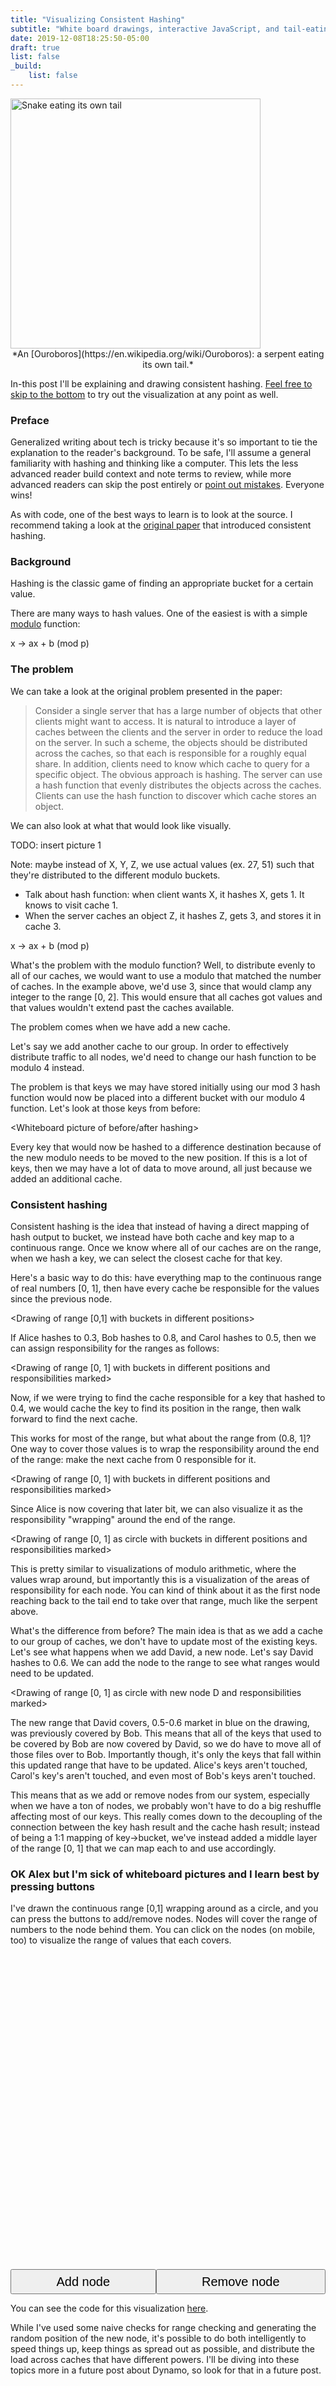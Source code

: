 ```yaml
---
title: "Visualizing Consistent Hashing"
subtitle: "White board drawings, interactive JavaScript, and tail-eating serpents"
date: 2019-12-08T18:25:50-05:00
draft: true
list: false
_build:
    list: false
---
```



<img src="Serpiente_alquimica.jpg" alt="Snake eating its own tail" width="400"/>
<center>
*An [Ouroboros](https://en.wikipedia.org/wiki/Ouroboros): a serpent eating its own tail.*
</center>

In-this post I'll be explaining and drawing consistent hashing. [Feel free to skip to the bottom](#ok-alex-but-i-m-sick-of-whiteboard-pictures-and-i-learn-best-by-pressing-buttons) to try out the visualization at any point as well.

### Preface

Generalized writing about tech is tricky because it's so important to tie the explanation to the reader's background. To be safe, I'll assume a general familiarity with hashing and thinking like a computer. This lets the less advanced reader build context and note terms to review, while more advanced readers can skip the post entirely or [point out mistakes](https://en.wikipedia.org/wiki/Ward_Cunningham#Cunningham's_Law). Everyone wins!

As with code, one of the best ways to learn is to look at the source. I recommend taking a look at the [original  paper](https://www.akamai.com/us/en/multimedia/documents/technical-publication/consistent-hashing-and-random-trees-distributed-caching-protocols-for-relieving-hot-spots-on-the-world-wide-web-technical-publication.pdf) that introduced consistent hashing.

### Background

Hashing is the classic game of finding an appropriate bucket for a certain value.

There are many ways to hash values. One of the easiest is with a simple [modulo](https://en.wikipedia.org/wiki/Modulo_operation) function:

x -> ax + b (mod p)

### The problem

We can take a look at the original problem presented in the paper:

> Consider a single server that has a large number of objects that other clients might want to access.  It is natural to introduce a layer of caches between the clients and the server in order to reduce the load on the server.  In such a scheme, the objects should be distributed across the caches, so that each is responsible for a roughly equal share.  In addition, clients need to know which cache to query for a specific object.  The obvious approach is hashing.  The server can use a hash function that evenly distributes the objects across the caches.  Clients can use the hash function to discover which cache stores an object.

We can also look at what that would look like visually.

TODO: insert picture 1

Note: maybe instead of X, Y, Z, we use actual values (ex. 27, 51) such that they're distributed to the different modulo buckets.

- Talk about hash function: when client wants X, it hashes X, gets 1. It knows to visit cache 1.
- When the server caches an object Z, it hashes Z, gets 3, and stores it in cache 3.

x -> ax + b (mod p)

What's the problem with the modulo function? Well, to distribute evenly to all of our caches, we would want to use a modulo that matched the number of caches. In the example above, we'd use 3, since that would clamp any integer to the range [0, 2]. This would ensure that all caches got values and that values wouldn't extend past the caches available.

The problem comes when we have add a new cache.

Let's say we add another cache to our group. In order to effectively distribute traffic to all nodes, we'd need to change our hash function to be modulo 4 instead.

The problem is that keys we may have stored initially using our mod 3 hash function would now be placed into a different bucket with our modulo 4 function. Let's look at those keys from before:

<Whiteboard picture of before/after hashing>

Every key that would now be hashed to a difference destination because of the new modulo needs to be moved to the new position. If this is a lot of keys, then we may have a lot of data to move around, all just because we added an additional cache.

### Consistent hashing

Consistent hashing is the idea that instead of having a direct mapping of hash output to bucket, we instead have both cache and key map to a continuous range. Once we know where all of our caches are on the range, when we hash a key, we can select the closest cache for that key.

Here's a basic way to do this: have everything map to the continuous range of real numbers [0, 1], then have every cache be responsible for the values since the previous node.

<Drawing of range [0,1] with buckets in different positions>

If Alice hashes to 0.3, Bob hashes to 0.8, and Carol hashes to 0.5, then we can assign responsibility for the ranges as follows:

<Drawing of range [0, 1] with buckets in different positions and responsibilities marked>


Now, if we were trying to find the cache responsible for a key that hashed to 0.4, we would cache the key to find its position in the range, then walk forward to find the next cache.

<Previous drawing with a key being hashed and walking to find the solution>

This works for most of the range, but what about the range from (0.8, 1]? One way to cover those values is to wrap the responsibility around the end of the range: make the next cache from 0 responsible for it.

<Drawing of range [0, 1] with buckets in different positions and responsibilities marked>

Since Alice is now covering that later bit, we can also visualize it as the responsibility "wrapping" around the end of the range.

<Drawing of range [0, 1] as circle with buckets in different positions and responsibilities marked>

This is pretty similar to visualizations of modulo arithmetic, where the values wrap around, but importantly this is a visualization of the areas of responsibility for each node. You can kind of think about it as the first node reaching back to the tail end to take over that range, much like the serpent above.

What's the difference from before? The main idea is that as we add a cache to our group of caches, we don't have to update most of the existing keys. Let's see what happens when we add David, a new node. Let's say David hashes to 0.6. We can add the node to the range to see what ranges would need to be updated.

<Drawing of range [0, 1] as circle with new node D and responsibilities marked>

The new range that David covers, 0.5-0.6 market in blue on the drawing, was previously covered by Bob. This means that all of the keys that used to be covered by Bob are now covered by David, so we do have to move all of those files over to Bob. Importantly though, it's only the keys that fall within this updated range that have to be updated. Alice's keys aren't touched, Carol's key's aren't touched, and even most of Bob's keys aren't touched.

This means that as we add or remove nodes from our system, especially when we have a ton of nodes, we probably won't have to do a big reshuffle affecting most of our keys. This really comes down to the decoupling of the connection between the key hash result and the cache hash result; instead of being a 1:1 mapping of key->bucket, we've instead added a middle layer of the range [0, 1] that we can map each to and use accordingly.

### OK Alex but I'm sick of whiteboard pictures and I learn best by pressing buttons

I've drawn the continuous range [0,1] wrapping around as a circle, and you can press the buttons to add/remove nodes. Nodes will cover the range of numbers to the node behind them. You can click on the nodes (on mobile, too) to visualize the range of values that each covers.

<div style="display:flex; justify-content:center; align-items:center;">
<svg id="container" height="600" width="600" xmlns="http://www.w3.org/2000/svg" xmlns:xlink="http://www.w3.org/1999/xlink">
</svg>
</div>
<div style="display:flex;">
<button id="add-node" style="flex:1 1 auto; height: 40px; font-size: 20px;">
  Add node
</button>
<button id="remove-node" style="flex:1 1 auto; height: 40px; font-size: 20px;">
  Remove node
</button>
</div>
<script src="script.js"></script>

You can see the code for this visualization [here](script.js).



While I've used some naive checks for range checking and generating the random position of the new node, it's possible to do both intelligently to speed things up, keep things as spread out as possible, and distribute the load across caches that have different powers. I'll be diving into these topics more in a future post about Dynamo, so look for that in a future post.



